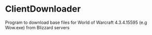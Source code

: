 # ClientDownloader
Program to download base files for World of Warcraft 4.3.4.15595 (e.g Wow.exe) from Blizzard servers
